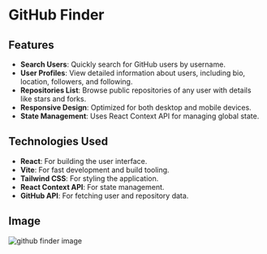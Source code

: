 # GitHub Finder

## Features

- **Search Users**: Quickly search for GitHub users by username.
- **User Profiles**: View detailed information about users, including bio, location, followers, and following.
- **Repositories List**: Browse public repositories of any user with details like stars and forks.
- **Responsive Design**: Optimized for both desktop and mobile devices.
- **State Management**: Uses React Context API for managing global state.

## Technologies Used

- **React**: For building the user interface.
- **Vite**: For fast development and build tooling.
- **Tailwind CSS**: For styling the application.
- **React Context API**: For state management.
- **GitHub API**: For fetching user and repository data.

## Image

![github finder image](assets/1.png)
